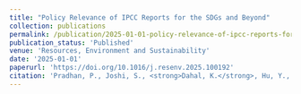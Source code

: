 ```yaml
---
title: "Policy Relevance of IPCC Reports for the SDGs and Beyond"
collection: publications
permalink: /publication/2025-01-01-policy-relevance-of-ipcc-reports-for-the-sdgs-and-
publication_status: 'Published'
venue: 'Resources, Environment and Sustainability'
date: '2025-01-01'
paperurl: 'https://doi.org/10.1016/j.resenv.2025.100192'
citation: 'Pradhan, P., Joshi, S., <strong>Dahal, K.</strong>, Hu, Y., Subedi, D. R., Putra, M. P. I. F., Vaidya, S., Pant, L. P., Dhakal, S., Hubacek, K., Rupakheti, M., Roberts, D., & van den Hurk, B. (2025). &quot;Policy Relevance of IPCC Reports for the SDGs and Beyond.&quot; <i>Resources, Environment and Sustainability (Invited Editorial)</i>.'
---
```


